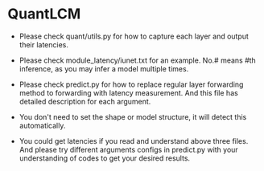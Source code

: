# QuantLCM  

 - Please check quant/utils.py for how to capture each layer and output their latencies.  
 - Please check module_latency/iunet.txt for an example. No.# means #th inference, as you may infer a model multiple times.  
 - Please check predict.py for how to replace regular layer forwarding method to forwarding with latency measurement. And this file has detailed description for each argument.
 - You don't need to set the shape or model structure, it will detect this automatically.  
  
 - You could get latencies if you read and understand above three files. And please try different arguments configs in predict.py with your understanding of codes to get your desired results.  


